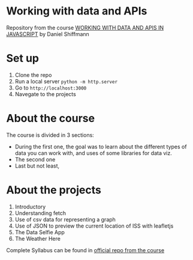 # Working with data and APIs
Repository from the course [WORKING WITH DATA AND APIS IN JAVASCRIPT](https://www.youtube.com/playlist?list=PLRqwX-V7Uu6YxDKpFzf_2D84p0cyk4T7X) by Daniel Shiffmann

# Set up
1. Clone the repo
1. Run a local server `python -m http.server`
1. Go to `http://localhost:3000`
1. Navegate to the projects

# About the course
The course is divided in 3 sections:
* During the first one, the goal was to learn about the different types of data you can work with, and uses of some libraries for data viz.
* The second one
* Last but not least,

# About the projects
1. Introductory
  1. Understanding fetch
  2. Use of csv data for representing a graph
  3. Use of JSON to preview the current location of ISS with leafletjs
2. The Data Selfie App
3. The Weather Here

Complete Syllabus can be found in [official repo from the course](https://github.com/CodingTrain/Intro-to-Data-APIs-JS/blob/source/README.md)
